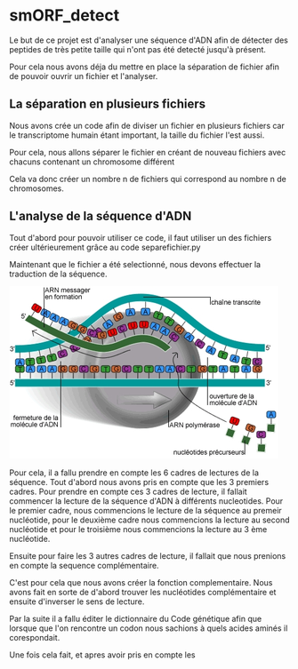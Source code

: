# smORF_detect

Le but de ce projet est d'analyser une séquence d'ADN afin de détecter des peptides de très petite taille qui n'ont pas été detecté jusqu'à présent.

Pour cela nous avons déja du mettre en place la séparation de fichier afin de pouvoir ouvrir un fichier et l'analyser.

## La séparation en plusieurs fichiers

Nous avons crée un code afin de diviser un fichier en plusieurs fichiers car le transcriptome humain étant important, la taille du fichier l'est aussi.

Pour cela, nous allons séparer le fichier en créant de nouveau fichiers avec chacuns contenant un chromosome différent 

Cela va donc créer un nombre n de fichiers qui correspond au nombre n de chromosomes.

## L'analyse de la séquence d'ADN

Tout d'abord pour pouvoir utiliser ce code, il faut utiliser un des fichiers créer ultérieurement grâce au code separefichier.py 

Maintenant que le fichier a été selectionné, nous devons effectuer la traduction de la séquence.

![Traduction](https://github.com/Melaniegou91/smORF_detect/blob/main/transcription.jpg)

Pour cela, il a fallu prendre en compte les 6 cadres de lectures de la séquence. Tout d'abord nous avons pris en compte que les 3 premiers cadres.
Pour prendre en compte ces 3 cadres de lecture, il fallait commencer la lecture de la séquence d'ADN à différents nucleotides. Pour le premier cadre, nous commencions le lecture de la séquence au premeir nucléotide, pour le deuxième cadre nous commencions la lecture au second nucléotide et pour le troisième nous commencions la lecture au 3 ème nucléotide.

Ensuite pour faire les 3 autres cadres de lecture, il fallait que nous prenions en compte la sequence complémentaire. 

C'est pour cela que nous avons créer la fonction complementaire. Nous avons fait en sorte de d'abord trouver les nucléotides complémentaire et ensuite d'inverser le sens de lecture.

Par la suite il a fallu éditer le dictionnaire du Code génétique afin que lorsque que l'on rencontre un codon nous sachions à quels acides aminés il corespondait.

Une fois cela fait, et apres avoir pris en compte les




